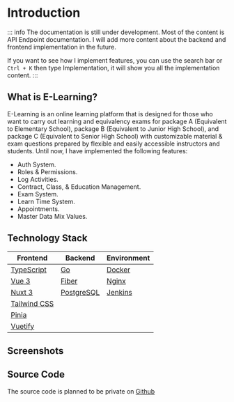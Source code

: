 # Introduction

::: info
The documentation is still under development. Most of the content is API Endpoint documentation. I will add more content about the backend and frontend implementation in the future.

If you want to see how I implement features, you can use the search bar or `Ctrl + K` then type Implementation, it will show you all the implementation content.
:::

## What is E-Learning?

E-Learning is an online learning platform that is designed for those who want to carry out learning and equivalency exams for package A (Equivalent to Elementary School), package B (Equivalent to Junior High School), and package C (Equivalent to Senior High School) with customizable material & exam questions prepared by flexible and easily accessible instructors and students. Until now, I have implemented the following features:
- Auth System.
- Roles & Permissions.
- Log Activities.
- Contract, Class, & Education Management.
- Exam System.
- Learn Time System.
- Appointments.
- Master Data Mix Values.

<!-- <div class="brand-tip">
  Just want to see the portfolio look like? Visit <a href="https://<<DOMAIN_URL>>">live demo</a>.
</div> -->

## Technology Stack

| Frontend | Backend | Environment |
| --- | --- | --- |
| [TypeScript](https://www.typescriptlang.org/) | [Go](https://golang.org/) | [Docker](https://www.docker.com/) |
| [Vue 3](https://v3.vuejs.org/) | [Fiber](https://gofiber.io/) | [Nginx](https://www.nginx.com/) |
| [Nuxt 3](https://nuxt.com/) | [PostgreSQL](https://www.postgresql.org/) | [Jenkins](https://www.jenkins.io/) |
| [Tailwind CSS](https://tailwindcss.com/) | | |
| [Pinia](https://pinia.vuejs.org/) | | |
| [Vuetify](https://vuetifyjs.com/) | | |


<!-- ### Frontend
- [TypeScript](https://www.typescriptlang.org/)
- [Vue 3](https://v3.vuejs.org/)
- [Nuxt 3](https://nuxt.com/)
- [Tailwind CSS](https://tailwindcss.com/)
- [Pinia](https://pinia.vuejs.org/)
- [Vuetify](https://vuetifyjs.com/)

### Backend
- [Go](https://golang.org/)
- [Fiber](https://gofiber.io/)
- [PostgreSQL](https://www.postgresql.org/)

### Environment
- [Nginx](https://www.nginx.com/)
- [Docker](https://www.docker.com/)
- [Jenkins](https://www.jenkins.io/) -->

## Screenshots

## Source Code

The source code is planned to be private on [Github](https://github.com/nibroos/elearning-go.git)

